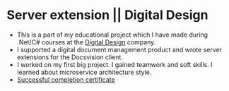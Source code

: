 # Server extension || Digital Design

- This is a part of my educational project which I have made during .Net/C# courses at the [Digital Design](https://digdes.ru/) company. 
- I supported a digital document management product and wrote server extensions for the Docsvision client.
- I worked on my first big project. I gained teamwork and soft skills. I learned about microservice architecture style.
- [Successful completion certificate](https://github.com/alexarlord-boop/TestSuperSE/blob/master/digdes.pdf)
